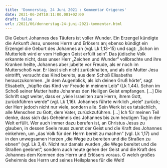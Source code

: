```yaml
---
title: 'Donnerstag, 24 Juni 2021 : Kommentar Origenes'
date: 2021-06-24T10:11:00.001+02:00
draft: false
url: /2021/06/donnerstag-24-juni-2021-kommentar.html
---
```


Die Geburt Johannes des Täufers ist voller Wunder. Ein Erzengel kündigte die Ankunft Jesu, unseres Herrn und Erlösers an; ebenso kündigt ein Erzengel die Geburt des Johannes an (vgl. Lk 1,13–15) und sagt: „Schon im Mutterleib wird er vom Heiligen Geist erfüllt sein“. Das jüdische Volk erkannte nicht, dass unser Herr „Zeichen und Wunder“ vollbrachte und ihre Kranken heilte, Johannes aber jubelte vor Freude, als er noch im Mutterschoß war. Er lässt sich nicht zurückhalten, und als die Mutter Jesu eintrifft, versucht das Kind bereits, aus dem Schoß Elisabeths herauszukommen. „In dem Augenblick, als ich deinen Gruß hörte“, sagt Elisabeth, „hüpfte das Kind vor Freude in meinem Leib“ (Lk 1,44). Schon im Schoß seiner Mutter hatte Johannes den Heiligen Geist empfangen. \[…\] Die Schrift sagt weiter, dass er „viele Israeliten zum Herrn, ihrem Gott, zurückführen werde“ (vgl. Lk 1,16). Johannes führte wirklich „viele“ zurück; der Herr jedoch nicht nur viele, sondern alle. Sein Werk ist es tatsächlich, alle Menschen zu Gott, dem Vater, zurückzuführen. \[…\] Ich für meinen Teil denke, dass sich das Geheimnis des Johannes bis zum heutigen Tag in der Welt erfüllt. Wer auch immer dazu berufen ist, an Christus Jesus zu glauben, in dessen Seele muss zuerst der Geist und die Kraft des Johannes einkehren, um „das Volk für den Herrn bereit zu machen“ (vgl. Lk 1,17) und in den unwegsamen Herzen „die Wege zu bereiten und die Straßen zu ebnen“ (vgl. Lk 3,4). Nicht nur damals wurden „die Wege bereitet und die Straßen geebnet“, sondern auch heute gehen der Geist und die Kraft des Johannes dem Kommen des Herrn und Erlösers voraus. O welch großes Geheimnis des Herrn und seines Heilsplanes für die Welt!